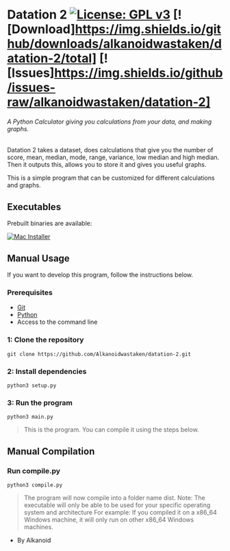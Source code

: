 # Datation 2 [![License: GPL v3](https://img.shields.io/badge/License-GPLv3-blue.svg)](https://www.gnu.org/licenses/gpl-3.0) [![Download]https://img.shields.io/github/downloads/alkanoidwastaken/datation-2/total] [![Issues]https://img.shields.io/github/issues-raw/alkanoidwastaken/datation-2]
###### A Python Calculator giving you calculations from your data, and making graphs.

Datation 2 takes a dataset, does calculations that give you the number of score, mean, median, mode, range, variance, low median and high median.
Then it outputs this, allows you to store it and gives you useful graphs.

This is a simple program that can be customized for different calculations and graphs.

## Executables
Prebuilt binaries are available:

[![Mac Installer][mac-badge]][mac-link]

[mac-link]: https://github.com/Alkanoidwastaken/datation-2/releases/download/v2.0-beta.1/macos-arm
[mac-badge]: https://img.shields.io/badge/macOS%20ARM%20-Download-3a71c1?logo=Apple&logoColor=3a71c1&labelColor=0c0d10&color=3a71c1&style=for-the-badge


## Manual Usage
If you want to develop this program, follow the instructions below.

### Prerequisites
- [Git](https://git-scm.com)
- [Python](https://www.python.org)
- Access to the command line

### 1: Clone the repository
```
git clone https://github.com/Alkanoidwastaken/datation-2.git
```
### 2: Install dependencies
```
python3 setup.py
```
### 3: Run the program
```
python3 main.py
```
> This is the program. You can compile it using the steps below.

## Manual Compilation
### Run compile.py
```
python3 compile.py
```
> The program will now compile into a folder name dist.
> Note: The executable will only be able to be used for your specific operating system and architecture
> For example: If you compiled it on a x86_64 Windows machine, it will only run on other x86_64 Windows machines.


- By Alkanoid